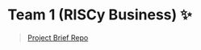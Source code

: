 # Team 1 (RISCy Business) ✨

> [Project Brief Repo](https://github.com/EIE2-IAC-Labs/Project_Brief)



